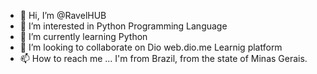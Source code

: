 - 👋 Hi, I’m @RavelHUB
- 👀 I’m interested in Python Programming Language
- 🌱 I’m currently learning Python
- 💞️ I’m looking to collaborate on Dio web.dio.me Learnig platform
- 📫 How to reach me ... I'm from Brazil, from the state of Minas Gerais.

<!---
RavelHUB/RavelHUB is a ✨ special ✨ repository because its `README.md` (this file) appears on your GitHub profile.
You can click the Preview link to take a look at your changes.
--->

